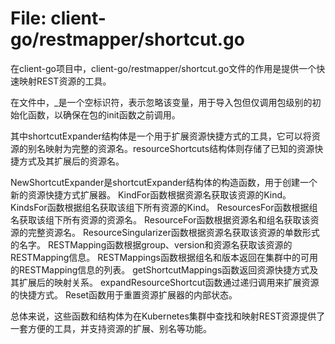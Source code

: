 # File: client-go/restmapper/shortcut.go

在client-go项目中，client-go/restmapper/shortcut.go文件的作用是提供一个快速映射REST资源的工具。

在文件中，_是一个空标识符，表示忽略该变量，用于导入包但仅调用包级别的初始化函数，以确保在包的init函数之前调用。

其中shortcutExpander结构体是一个用于扩展资源快捷方式的工具，它可以将资源的别名映射为完整的资源名。resourceShortcuts结构体则存储了已知的资源快捷方式及其扩展后的资源名。

NewShortcutExpander是shortcutExpander结构体的构造函数，用于创建一个新的资源快捷方式扩展器。
KindFor函数根据资源名获取该资源的Kind。
KindsFor函数根据组名获取该组下所有资源的Kind。
ResourcesFor函数根据组名获取该组下所有资源的资源名。
ResourceFor函数根据资源名和组名获取该资源的完整资源名。
ResourceSingularizer函数根据资源名获取该资源的单数形式的名字。
RESTMapping函数根据group、version和资源名获取该资源的RESTMapping信息。
RESTMappings函数根据组名和版本返回在集群中的可用的RESTMapping信息的列表。
getShortcutMappings函数返回资源快捷方式及其扩展后的映射关系。
expandResourceShortcut函数通过递归调用来扩展资源的快捷方式。
Reset函数用于重置资源扩展器的内部状态。

总体来说，这些函数和结构体为在Kubernetes集群中查找和映射REST资源提供了一套方便的工具，并支持资源的扩展、别名等功能。

